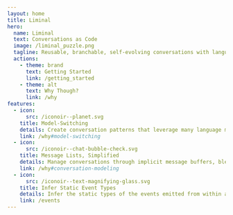 ```yaml
---
layout: home
title: Liminal
hero:
  name: Liminal
  text: Conversations as Code
  image: /liminal_puzzle.png
  tagline: Reusable, branchable, self-evolving conversations with language models and TypeScript iterators.
  actions:
    - theme: brand
      text: Getting Started
      link: /getting_started
    - theme: alt
      text: Why Though?
      link: /why
features:
  - icon:
      src: /iconoir--planet.svg
    title: Model-Switching
    details: Create conversation patterns that leverage many language models in tandem.
    link: /why#model-switching
  - icon:
      src: /iconoir--chat-bubble-check.svg
    title: Message Lists, Simplified
    details: Manage conversations through implicit message buffers, blended into function control flow.
    link: /why#conversation-modeling
  - icon:
      src: /iconoir--text-magnifying-glass.svg
    title: Infer Static Event Types
    details: Infer the static types of the events emitted from within a strand and its descendants.
    link: /events
---
```


<br />
<br />

